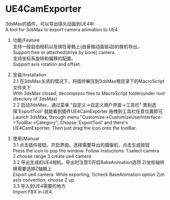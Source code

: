 # UE4CamExporter
3dsMax的插件，可以导出镜头动画到UE4中  
A tool for 3dsMax to export camera animation to UE4  

1. 功能/Feature  
  支持一般自由相机以及绑在骨骼上(由骨骼动画驱动)的像机导出。  
  Support free or attached(drive by bone) camera.  
  支持坐标系旋转和偏移的配置。  
  Support axis rotation and offset.  
  
2. 安装/Installation  
  2.1 在3dsMax关闭的情况下，将插件解压到3dsMax根目录下的MacroScript文件夹下  
      With 3dsMax closed, decompress files to MacroScript folder(under root directory of 3dsMax)  
  2.2 启动3dsMax，通过菜单 "自定义->自定义用户界面->工具栏" 类别选择'ExportTool' 就能看到插件UE4CamExporter 拖拽到工具栏任意位置即可  
      Launch 3dsMax, through menu "Customize->CustomizeUserInterface->ToolBar->Category", Choose 'ExportTool' and there's UE4CamExporter. Then just drag the icon onto the toolBar.  
      
3. 使用/Manual  
  3.1 点击插件按钮，开启界面。选择需要导出的摄像机，点击生成按钮  
      Press the icon to pop the window. Follow instuctions: 1.select camera 2.choose range 3.create ue4 camera  
  3.2 导出生成的UE4相机。导出时注意1)开启BakeAnimation选项 2)坐标轴转换需要选择Z轴朝上  
      Export ue4 camera. While exporting, 1)check BaseAnimation option 2)in axis convertion, choose Z up.  
  3.3 导入到UE4需要的地方  
      Import FBX in UE4.  

